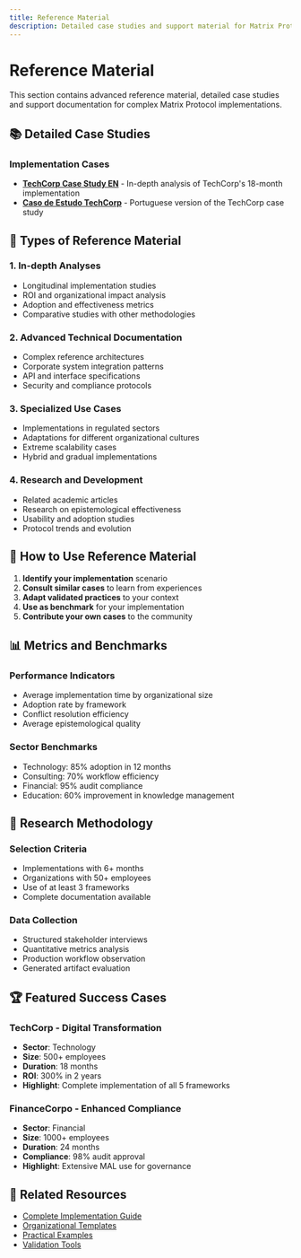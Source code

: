 ```yaml
---
title: Reference Material
description: Detailed case studies and support material for Matrix Protocol implementation
---
```


# Reference Material

This section contains advanced reference material, detailed case studies and support documentation for complex Matrix Protocol implementations.

## 📚 Detailed Case Studies

### Implementation Cases
- **[TechCorp Case Study EN](./techcorp-case-study-en)** - In-depth analysis of TechCorp's 18-month implementation
- **[Caso de Estudo TechCorp](./techcorp-case-study)** - Portuguese version of the TechCorp case study

## 📖 Types of Reference Material

### 1. In-depth Analyses
- Longitudinal implementation studies
- ROI and organizational impact analysis
- Adoption and effectiveness metrics
- Comparative studies with other methodologies

### 2. Advanced Technical Documentation
- Complex reference architectures
- Corporate system integration patterns
- API and interface specifications
- Security and compliance protocols

### 3. Specialized Use Cases
- Implementations in regulated sectors
- Adaptations for different organizational cultures
- Extreme scalability cases
- Hybrid and gradual implementations

### 4. Research and Development
- Related academic articles
- Research on epistemological effectiveness
- Usability and adoption studies
- Protocol trends and evolution

## 🎯 How to Use Reference Material

1. **Identify your implementation** scenario
2. **Consult similar cases** to learn from experiences
3. **Adapt validated practices** to your context
4. **Use as benchmark** for your implementation
5. **Contribute your own cases** to the community

## 📊 Metrics and Benchmarks

### Performance Indicators
- Average implementation time by organizational size
- Adoption rate by framework
- Conflict resolution efficiency
- Average epistemological quality

### Sector Benchmarks
- Technology: 85% adoption in 12 months
- Consulting: 70% workflow efficiency
- Financial: 95% audit compliance
- Education: 60% improvement in knowledge management

## 🔬 Research Methodology

### Selection Criteria
- Implementations with 6+ months
- Organizations with 50+ employees
- Use of at least 3 frameworks
- Complete documentation available

### Data Collection
- Structured stakeholder interviews
- Quantitative metrics analysis
- Production workflow observation
- Generated artifact evaluation

## 🏆 Featured Success Cases

### TechCorp - Digital Transformation
- **Sector**: Technology
- **Size**: 500+ employees
- **Duration**: 18 months
- **ROI**: 300% in 2 years
- **Highlight**: Complete implementation of all 5 frameworks

### FinanceCorpo - Enhanced Compliance
- **Sector**: Financial
- **Size**: 1000+ employees
- **Duration**: 24 months
- **Compliance**: 98% audit approval
- **Highlight**: Extensive MAL use for governance

## 📖 Related Resources

- [Complete Implementation Guide](../MATRIX_PROTOCOL_IMPLEMENTATION_GUIDE)
- [Organizational Templates](../templates)
- [Practical Examples](../examples)
- [Validation Tools](../tools)
